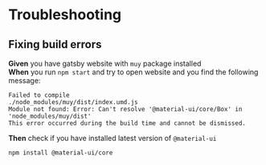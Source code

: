 # Troubleshooting

## Fixing build errors

**Given** you have gatsby website with `muy` package installed  
**When** you run `npm start` and try to open website and you find the following message:

```
Failed to compile
./node_modules/muy/dist/index.umd.js
Module not found: Error: Can't resolve '@material-ui/core/Box' in 'node_modules/muy/dist'
This error occurred during the build time and cannot be dismissed.
```

**Then** check if you have installed latest version of `@material-ui`

```shell
npm install @material-ui/core
```

